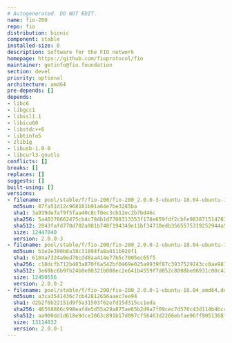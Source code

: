 ```yaml
---
# Autogenerated. DO NOT EDIT.
name: fio-200
repo: fio
distribution: bionic
component: stable
installed-size: 0
description: Software for the FIO network
homepage: https://github.com/fioprotocol/fio
maintainer: getinfo@fio.foundation
section: devel
priority: optional
architecture: amd64
pre-depends: []
depends:
- libc6
- libgcc1
- libssl1.1
- libicu60
- libstdc++6
- libtinfo5
- zlib1g
- libusb-1.0-0
- libcurl3-gnutls
conflicts: []
breaks: []
replaces: []
suggests: []
built-using: []
versions:
- filename: pool/stable/f/fio-200/fio-200_2.0.0-3-ubuntu-18.04-ubuntu-18.04_amd64.deb
  md5sum: 87fa51d12c968181b91a64e7be3285ba
  sha1: 3a939de7af9f5faa40c8cf0ec3cb12ec2b7bd46c
  sha256: 5a40378662475cb4c784b1d7708313353f178e659fdf2cbfe983871514783cda
  sha512: 2843fafd778d702a981b748f194349e11bf34710edb3565575319252944a5939e1294b4ebb2b8f81e79e9dcb3f8546774a674e67a52e83e65a8cdf7f32f7e5c4
  size: 12447040
  version: 2.0.0-3
- filename: pool/stable/f/fio-200/fio-200_2.0.0-2-ubuntu-18.04-ubuntu-18.04_amd64.deb
  md5sum: b1e2e390b8a38c11894fa8a011b920f1
  sha1: 6184a7324a9ed78cdd8aa414e77b5c7005ec65f5
  sha256: c18dcfb712b483a870f6a542bf0469e025a9939f87c3937529243cc0ae9873d0
  sha512: 3e69bc6b9fb24b0e80321b008ec2e641b4559f7d052c8008be08931c00c42fe8fda2335dca8451e9fcf907c861ca4de18fd3e26f3f551037b59ae76fdbb971a4
  size: 12450556
  version: 2.0.0-2
- filename: pool/stable/f/fio-200/fio-200_2.0.0-1-ubuntu-18.04_amd64.deb
  md5sum: a3ca3541436c7cb42812656aaec7ee94
  sha1: d2b2f6b22151d9f5a31503f62efd15d315cc1eda
  sha256: 46568866c998eafde5d55a29a875ae65b2d9a7f09cec7d576c43d114b4bccc17
  sha512: aa900dd1d618e9dce3063c891b17d097cf56463d2266ebfae96ff9051368fd4a30ce464ced75b0d91ce4528249381395dc42f5f192d2f7e16e477b014ff61ddd
  size: 13114832
  version: 2.0.0-1
---
```

